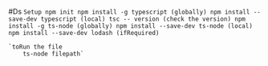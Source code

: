#Ds
	`Setup
		npm init
		npm install -g typescript (globally)
		npm install --save-dev typescript (local)
		tsc -- version (check the version)
		npm install -g ts-node (globally)
		npm install --save-dev ts-node (local)
		npm install --save-dev lodash (ifRequired)`

	`toRun the file
		ts-node filepath`

